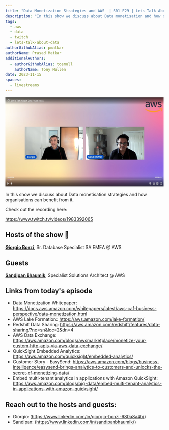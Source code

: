 ```yaml
---
title: "Data Monetization Strategies and AWS  | S01 E29 | Lets Talk About Data Show"
description: "In this show we discuss about Data monetisation and how organisations can benefit from it"
tags:
  - aws
  - data
  - twitch
  - lets-talk-about-data
authorGithubAlias: pmatkar
authorName: Prasad Matkar
additionalAuthors:
  - authorGithubAlias: toemull
    authorName: Tony Mullen
date: 2023-11-15
spaces:
  - livestreams
---
```


![Screenshot from the stream or an image related to the topic](images/show29.jpg)

In this show we discuss about Data monetisation strategies and how organisations can benefit from it.

Check out the recording here:

https://www.twitch.tv/videos/1983392065


## Hosts of the show 🎤

[**Giorgio Bonzi**](https://www.linkedin.com/in/giorgio-bonzi-680a8a4b/), Sr. Database Specialist SA EMEA @ AWS

## Guests

[**Sandipan Bhaumik**](https://www.linkedin.com/in/sandipanbhaumik/), Specialist Solutions Architect @ AWS

## Links from today's episode

* Data Monetization Whitepaper: https://docs.aws.amazon.com/whitepapers/latest/aws-caf-business-perspective/data-monetization.html
* AWS Lake Formation:: https://aws.amazon.com/lake-formation/
* Redshift Data Sharing: https://aws.amazon.com/redshift/features/data-sharing/?nc=sn&loc=2&dn=4
* AWS Data Exchange: https://aws.amazon.com/blogs/awsmarketplace/monetize-your-custom-http-apis-via-aws-data-exchange/
* QuickSight Embedded Analytics: https://aws.amazon.com/quicksight/embedded-analytics/
* Customer Story - EasySend: https://aws.amazon.com/blogs/business-intelligence/easysend-brings-analytics-to-customers-and-unlocks-the-secret-of-monetizing-data/
* Embed multi-tenant analytics in applications with Amazon QuickSight:  https://aws.amazon.com/blogs/big-data/embed-multi-tenant-analytics-in-applications-with-amazon-quicksight/

## Reach out to the hosts and guests:

- Giorgio: (https://www.linkedin.com/in/giorgio-bonzi-680a8a4b/)
- Sandipan: (https://www.linkedin.com/in/sandipanbhaumik/)
